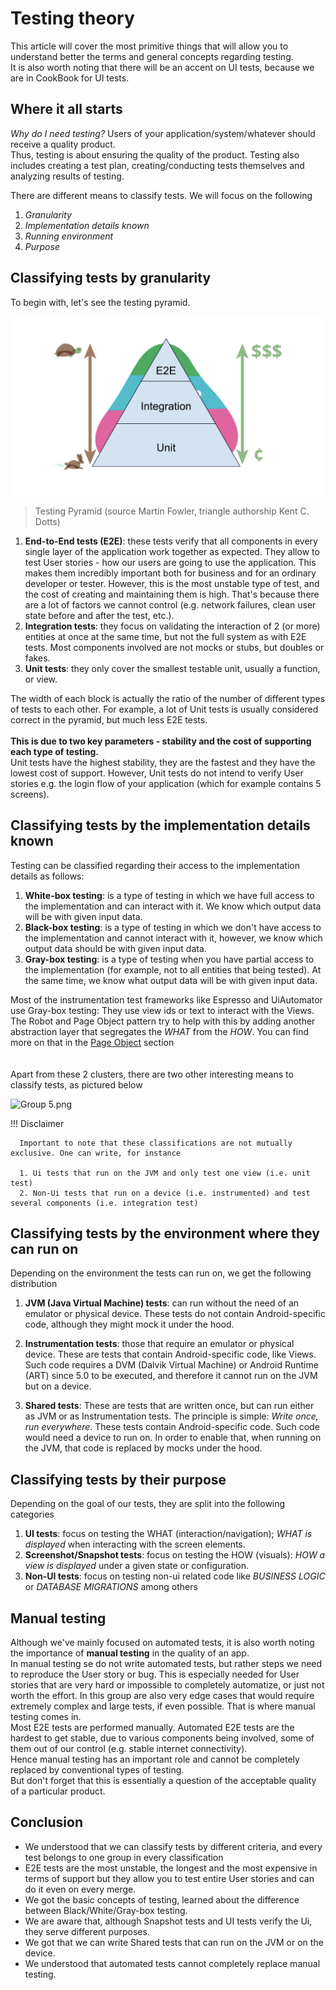 # Testing theory


This article will cover the most primitive things that will allow you to understand better the terms and general concepts regarding testing.
<br/>It is also worth noting that there will be an accent on UI tests, because we are in CookBook for UI tests.


## Where it all starts
<i>Why do I need testing?</i> Users of your application/system/whatever should receive a quality product. 
<br/>Thus, testing is about ensuring the quality of the product. Testing also includes creating a test plan, creating/conducting tests themselves and analyzing results of testing.

There are different means to classify tests. We will focus on the following

1. *Granularity*
2. *Implementation details known*
3. *Running environment*
4. *Purpose*

## Classifying tests by granularity
To begin with, let's see the testing pyramid.

![Testing pyramid](../images/pyramidE2E.png "Testing pyramid")
> Testing Pyramid (source Martin Fowler, triangle authorship Kent C. Dotts)

1. **End-to-End tests (E2E)**: these tests verify that all components in every single layer of the application work together as expected. They allow to test User stories - how our users are going to use the application. This makes them incredibly important both for business and for an ordinary developer or tester.
   However, this is the most unstable type of test, and the cost of creating and maintaining them is high. That's because there are a lot of factors we cannot control (e.g. network failures, clean user state before and after the test, etc.).
2. **Integration tests**: they focus on validating the interaction of 2 (or more) entities at once at the same time, but not the full system as with E2E tests. Most components involved are not mocks or stubs, but doubles or fakes.
3. **Unit tests**: they only cover the smallest testable unit, usually a function, or view.

The width of each block is actually the ratio of the number of different types of tests to each other. 
For example, a lot of Unit tests is usually considered correct in the pyramid, but much less E2E tests. 
<br/><br/><b>This is due to two key parameters - stability and the cost of supporting each type of testing.</b>
<br/>Unit tests have the highest stability, they are the fastest and they have the lowest cost of support. However, Unit tests do not intend to verify User stories e.g. the login flow of your application (which for example contains 5 screens).

## Classifying tests by the implementation details known
Testing can be classified regarding their access to the implementation details as follows:

1. **White-box testing**: is a type of testing in which we have full access to the implementation and can interact with it. We know which output data will be with given input data.
2. **Black-box testing**: is a type of testing in which we don't have access to the implementation and cannot interact with it, however, we know which output data should be with given input data.
3. **Gray-box testing**: is a type of testing when you have partial access to the implementation (for example, not to all entities that being tested). At the same time, we know what output data will be with given input data.

Most of the instrumentation test frameworks like Espresso and UiAutomator use Gray-box testing: They use view ids or text to interact with the Views.
The Robot and Page Object pattern try to help with this by adding another abstraction layer that segregates the *WHAT* from the *HOW*. You can find more on that in the [Page Object](../practices/page_object.md) section
</br>
</br>
</br>
Apart from these 2 clusters, there are two other interesting means to classify tests, as pictured below

![Group 5.png](https://cdn.hashnode.com/res/hashnode/image/upload/v1637010289284/lS74gW9vvt.png)

!!! Disclaimer

      Important to note that these classifications are not mutually exclusive. One can write, for instance

      1. Ui tests that run on the JVM and only test one view (i.e. unit test)
      2. Non-Ui tests that run on a device (i.e. instrumented) and test several components (i.e. integration test)

## Classifying tests by the environment where they can run on
Depending on the environment the tests can run on, we get the following distribution

1. **JVM (Java Virtual Machine) tests**: can run without the need of an emulator or physical device. These tests do not contain Android-specific code, although they might mock it under the hood.  

2. **Instrumentation tests**: those that require an emulator or physical device. These are tests that
   contain Android-specific code, like Views. Such code requires a DVM (Dalvik Virtual Machine) or Android Runtime (ART) since 5.0 to be executed, and therefore it cannot run on the JVM but on a device.

3. **Shared tests**: These are tests that are written once, but can run either as JVM or as Instrumentation tests. The principle is simple: *Write once, run everywhere*.
   These tests contain Android-specific code. Such code would need a device to run on. In order to enable that, when running on the JVM, that code is replaced by mocks under the hood.
   
## Classifying tests by their purpose
Depending on the goal of our tests, they are split into the following categories

1. **UI tests**: focus on testing the WHAT (interaction/navigation); *WHAT is displayed* when interacting with the screen elements.
2. **Screenshot/Snapshot tests**:  focus on testing the HOW (visuals): *HOW a view is displayed* under a given state or configuration.
3. **Non-UI tests**: focus on testing non-ui related code like *BUSINESS LOGIC* or *DATABASE MIGRATIONS* among others

## Manual testing
Although we've mainly focused on automated tests, it is also worth noting the importance of **manual testing** in the quality of an app.
<br/>In manual testing se do not write automated tests, but rather steps we need to reproduce the User story or bug.
This is especially needed for User stories that are very hard or impossible to completely automatize, or just not worth the effort. In this group are also very edge cases that would require extremely complex and large tests, if even possible. That is where manual testing comes in.
<br/>Most E2E tests are performed manually. Automated E2E tests are the hardest to get stable, due to various components being involved, some of them out of our control (e.g. stable internet connectivity).
<br/>Hence manual testing has an important role and cannot be completely replaced by conventional types of testing.
<br/>But don't forget that this is essentially a question of the acceptable quality of a particular product.

## Conclusion
* We understood that we can classify tests by different criteria, and every test belongs to one group in every classification
* E2E tests are the most unstable, the longest and the most expensive in terms of support but they allow you to test entire User stories and can do it even on every merge.
* We got the basic concepts of testing, learned about the difference between Black/White/Gray-box testing.
* We are aware that, although Snapshot tests and UI tests verify the Ui, they serve different purposes.
* We got that we can write Shared tests that can run on the JVM or on the device.
* We understood that automated tests cannot completely replace manual testing.

